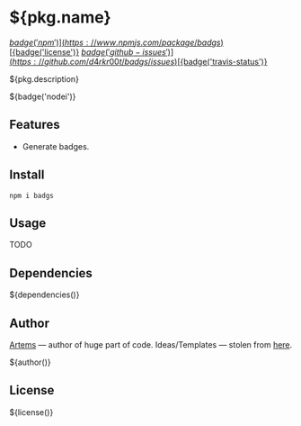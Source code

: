 # ${pkg.name}

[${badge('npm')}](https://www.npmjs.com/package/badgs)
[${badge('license')}](http://opensource.org/licenses/MIT)
[${badge('github-issues')}](https://github.com/d4rkr00t/badgs/issues)
[${badge('travis-status')}](https://travis-ci.org/d4rkr00t/badgs)

${pkg.description}

${badge('nodei')}

## Features

* Generate badges.

## Install

```
npm i badgs
```

## Usage

TODO

## Dependencies

${dependencies()}

## Author

[Artems](https://github.com/artems) — author of huge part of code.
Ideas/Templates — stolen from [here](https://github.com/badges/shields).

${author()}

## License

${license()}
